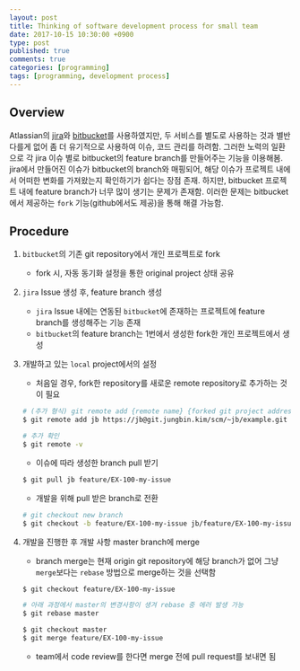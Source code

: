 ```yaml
---
layout: post
title: Thinking of software development process for small team 
date: 2017-10-15 10:30:00 +0900
type: post
published: true
comments: true
categories: [programming]
tags: [programming, development process]
---
```


## Overview
Atlassian의 [jira](https://ko.atlassian.com/software/jira)와 [bitbucket](https://ko.atlassian.com/software/bitbucket)를 사용하였지만,
두 서비스를 별도로 사용하는 것과 별반 다를게 없어 좀 더 유기적으로 사용하여 이슈, 코드 관리를 하려함.
그러한 노력의 일환으로 각 jira 이슈 별로 bitbucket의 feature branch를 만들어주는 기능을 이용해봄.
jira에서 만들어진 이슈가 bitbucket의 branch와 매핑되어, 해당 이슈가 프로젝트 내에서 어떠한 변화를 가져왔는지 확인하기가 쉽다는 장점 존재. 
하지만, bitbucket 프로젝트 내에 feature branch가 너무 많이 생기는 문제가 존재함.
이러한 문제는 bitbucket에서 제공하는 `fork` 기능(github에서도 제공)을 통해 해결 가능함. 


## Procedure

1. `bitbucket`의 기존 git repository에서 개인 프로젝트로 fork 
    - fork 시, 자동 동기화 설정을 통한 original project 상태 공유

2. `jira` Issue 생성 후, feature branch 생성
    - `jira` Issue 내에는 연동된 `bitbucket`에 존재하는 프로젝트에 feature branch를 생성해주는 기능 존재
    - `bitbucket`의 feature branch는 1번에서 생성한 fork한 개인 프로젝트에서 생성

3. 개발하고 있는 `local` project에서의 설정 
    - 처음일 경우, fork한 repository를 새로운 remote repository로 추가하는 것이 필요     
    
    ```sh
    # (추가 형식) git remote add {remote name} {forked git project address at personal}
    $ git remote add jb https://jb@git.jungbin.kim/scm/~jb/example.git
    
    # 추가 확인
    $ git remote -v
    ``` 
    
    - 이슈에 따라 생성한 branch pull 받기 
    
    ```sh
    $ git pull jb feature/EX-100-my-issue
    ```
    
    
    - 개발을 위해 pull 받은 branch로 전환
    
    ```sh
    # git checkout new branch
    $ git checkout -b feature/EX-100-my-issue jb/feature/EX-100-my-issue
    ```

4. 개발을 진행한 후 개발 사항 master branch에 merge
    - branch merge는 현재 origin git repository에 해당 branch가 없어 그냥 `merge`보다는 `rebase` 방법으로 merge하는 것을 선택함
    
    ```sh
    $ git checkout feature/EX-100-my-issue
    
    # 아래 과정에서 master의 변경사항이 생겨 rebase 중 에러 발생 가능 
    $ git rebase master 
    
    $ git checkout master
    $ git merge feature/EX-100-my-issue
    ``` 

    - team에서 code review를 한다면 merge 전에  pull request를 보내면 됨 